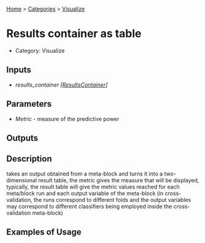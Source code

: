 
[Home](../../../index.html) > [Categories](../../index.html) > [Visualize](index.html)

# Results container as table

* Category: Visualize

## Inputs

* *results_container [[ResultsContainer](../../../data_types.html#resultscontainer)]*

## Parameters

* *Metric* - measure of the predictive power

## Outputs



## Description

  takes an output obtained from a meta-block and turns it into a two-dimensional result table, the metric gives the measure that will be displayed, typically, the result table will give the metric values reached for each meta/block run and each output variable of the meta-block (in cross-validation, the runs correspond to different folds and the output variables may correspond to different classifiers being employed inside the cross-validation meta-block)

## Examples of Usage
        